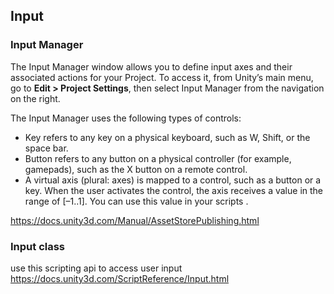 ## Input

### Input Manager
The Input Manager window allows you to define input axes and their associated actions for your Project. To access it, from Unity’s main menu, go to **Edit > Project Settings**, then select Input Manager from the navigation on the right.

The Input Manager uses the following types of controls:

- Key refers to any key on a physical keyboard, such as W, Shift, or the space bar.
- Button refers to any button on a physical controller (for example, gamepads), such as the X button on a remote control.
- A virtual axis (plural: axes) is mapped to a control, such as a button or a key. When the user activates the control, the axis receives a value in the range of [–1..1]. You can use this value in your scripts
.

https://docs.unity3d.com/Manual/AssetStorePublishing.html


### Input class 
use this scripting api to access user input \
https://docs.unity3d.com/ScriptReference/Input.html
